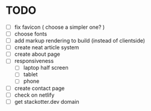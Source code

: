 # TODO

- [ ] fix favicon ( choose a simpler one? )
- [ ] choose fonts
- [ ] add markup rendering to build (instead of clientside)
- [ ] create neat article system
- [ ] create about page
- [ ] responsiveness
  - [ ] laptop half screen
  - [ ] tablet
  - [ ] phone
- [ ] create contact page
- [ ] check on netlify
- [ ] get stackotter.dev domain
